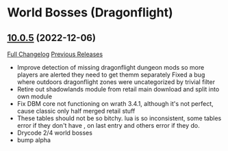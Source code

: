 # <DBM> World Bosses (Dragonflight)

## [10.0.5](https://github.com/DeadlyBossMods/DBM-Retail/tree/10.0.5) (2022-12-06)
[Full Changelog](https://github.com/DeadlyBossMods/DBM-Retail/compare/10.0.4...10.0.5) [Previous Releases](https://github.com/DeadlyBossMods/DBM-Retail/releases)

- Improve detection of missing dragonflight dungeon mods so more players are alerted they need to get themm separately Fixed a bug where outdoors dragonflight zones were uncategorized by trivial filter  
- Retire out shadowlands module from retail main download and split into own module  
- Fix DBM core not functioning on wrath 3.4.1, although it's not perfect, cause classic only half merged retail stuff  
- These tables should not be so bitchy. lua is so inconsistent, some tables error if they don't have , on last entry and others error if they do.  
- Drycode 2/4 world bosses  
- bump alpha  
